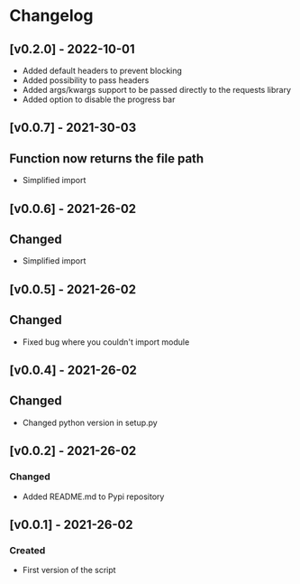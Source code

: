 # Changelog

## [v0.2.0] - 2022-10-01

- Added default headers to prevent blocking
- Added possibility to pass headers
- Added args/kwargs support to be passed directly to the requests library
- Added option to disable the progress bar

## [v0.0.7] - 2021-30-03

## Function now returns the file path

- Simplified import

## [v0.0.6] - 2021-26-02

## Changed

- Simplified import

## [v0.0.5] - 2021-26-02

## Changed

- Fixed bug where you couldn't import module

## [v0.0.4] - 2021-26-02

## Changed

- Changed python version in setup.py

## [v0.0.2] - 2021-26-02

### Changed

- Added README.md to Pypi repository

## [v0.0.1] - 2021-26-02

### Created

- First version of the script
